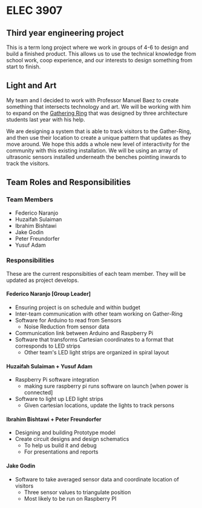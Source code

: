 # ELEC 3907
## Third year engineering project

This is a term long project where we work in groups of 4-6 to design and build a finished product. This allows us to use the technical knowledge from school work, coop experience, and our interests to design something from start to finish.

## Light and Art

My team and I decided to work with Professor Manuel Baez to create something that intersects technology and art. We will be working with him to expand on the <a href="https://carleton.ca/our-stories/story/gather-ring/">Gathering Ring</a> that was designed by three architecture students last year with his help.

We are designing a system that is able to track visitors to the Gather-Ring, and then use their location to create a unique pattern that updates as they move around. We hope this adds a whole new level of interactivity for the community with this existing installation. We will be using an array of ultrasonic sensors installed underneath the benches pointing inwards to track the visitors.

## Team Roles and Responsibilities

### Team Members

- Federico Naranjo
- Huzaifah Sulaiman
- Ibrahim Bishtawi
- Jake Godin
- Peter Freundorfer
- Yusuf Adam

### Responsibilities

These are the current responsibities of each team member. They will be updated as project develops.

#### Federico Naranjo [Group Leader]

- Ensuring project is on schedule and within budget
- Inter-team communication with other team working on Gather-Ring
- Software for Arduino to read from Sensors
  - Noise Reduction from sensor data
- Communication link between Arduino and Raspberry Pi
- Software that transforms Cartesian coordinates to a format that corresponds to LED strips
  - Other team's LED light strips are organized in spiral layout

#### Huzaifah Sulaiman + Yusuf Adam

- Raspberry Pi software integration
  - making sure raspberry pi runs software on launch [when power is connected]
- Software to light up LED light strips
  - Given cartesian locations, update the lights to track persons

#### Ibrahim Bishtawi + Peter Freundorfer

- Designing and building Prototype model
- Create circuit designs and design schematics
  - To help us build it and debug
  - For presentations and reports

#### Jake Godin

- Software to take averaged sensor data and coordinate location of visitors
  - Three sensor values to triangulate position
  - Most likely to be run on Raspberry PI
